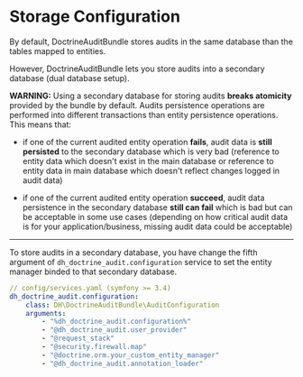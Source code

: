 # Storage Configuration

By default, DoctrineAuditBundle stores audits in the same database than the tables mapped to entities.

However, DoctrineAuditBundle lets you store audits into a secondary database (dual database setup).

**WARNING:** Using a secondary database for storing audits **breaks atomicity** provided by the bundle by default. 
Audits persistence operations are performed into different transactions than entity persistence operations.
This means that:
- if one of the current audited entity operation **fails**, audit data is **still persisted** 
to the secondary database which is very bad (reference to entity data which doesn't exist 
in the main database or reference to entity data in main database which doesn't reflect changes 
logged in audit data)

- if one of the current audited entity operation **succeed**, audit data persistence in the 
secondary database **still can fail** which is bad but can be acceptable in some use cases 
(depending on how critical audit data is for your application/business, missing audit data 
could be acceptable)
---

To store audits in a secondary database, you have change the fifth argument of `dh_doctrine_audit.configuration` service 
to set the entity manager binded to that secondary database. 

```yaml
// config/services.yaml (symfony >= 3.4)
dh_doctrine_audit.configuration:
    class: DH\DoctrineAuditBundle\AuditConfiguration
    arguments:
        - "%dh_doctrine_audit.configuration%"
        - "@dh_doctrine_audit.user_provider"
        - "@request_stack"
        - "@security.firewall.map"
        - "@doctrine.orm.your_custom_entity_manager"
        - "@dh_doctrine_audit.annotation_loader"
 ```
